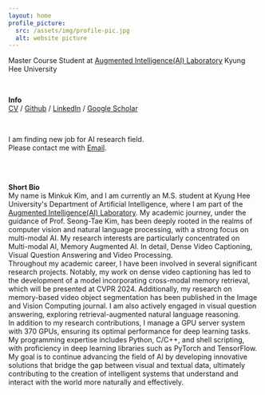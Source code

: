 ```yaml
---
layout: home
profile_picture:
  src: /assets/img/profile-pic.jpg
  alt: website picture
---
```


<p>
  Master Course Student at <a href="http://ailab.khu.ac.kr/">Augmented Intelligence(AI) Laboratory</a>
  Kyung Hee University
</p>

<br>
<p>
  <strong>Info</strong><br>
  <a href="/assets/pdf/CV_MinKukKim.pdf">CV</a> / <a href="https://github.com/Geppa">Github</a> / <a href="https://www.linkedin.com/in/minkuk-kim-71b5482bb/?locale=en_US">LinkedIn</a> / <a href="https://scholar.google.com/citations?user=omTinbUAAAAJ&hl=ko">Google Scholar</a><br>
</p>
<br>

<p>
  I am finding new job for AI research field. <br> Please contact me with <a href="mailto:asdjklfgh97@khu.ac.kr">Email</a>.<br>
</p>
<br>
<br>
<p>
  <strong>Short Bio</strong><br>
  My name is Minkuk Kim, and I am currently an M.S. student at Kyung Hee University's Department of Artificial Intelligence, where I am part of the <a href="http://ailab.khu.ac.kr/">Augmented Intelligence(AI) Laboratory</a>. My academic journey, under the guidance of Prof. Seong-Tae Kim, has been deeply rooted in the realms of computer vision and natural language processing, with a strong focus on multi-modal AI. My research interests are particularly concentrated on Multi-modal AI, Memory Augmented AI. In detail, Dense Video Captioning, Visual Question Answering and Video Processing.
  <br>
  Throughout my academic career, I have been involved in several significant research projects. Notably, my work on dense video captioning has led to the development of a model incorporating cross-modal memory retrieval, which will be presented at CVPR 2024. Additionally, my research on memory-based video object segmentation has been published in the Image and Vision Computing journal. I am also actively engaged in visual question answering, exploring retrieval-augmented natural language reasoning.
  <br>
  In addition to my research contributions, I manage a GPU server system with 370 GPUs, ensuring its optimal performance for deep learning tasks. My programming expertise includes Python, C/C++, and shell scripting, with proficiency in deep learning libraries such as PyTorch and TensorFlow.
  <br>
  My goal is to continue advancing the field of AI by developing innovative solutions that bridge the gap between visual and textual data, ultimately contributing to the creation of intelligent systems that understand and interact with the world more naturally and effectively.
</p>